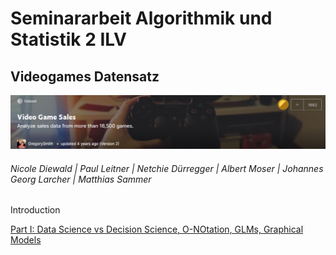 
# Seminararbeit Algorithmik und Statistik 2 ILV
## Videogames Datensatz
![header](img/header.png)
###### Nicole Diewald | Paul Leitner | Netchie Dürregger | Albert Moser | Johannes Georg Larcher | Matthias Sammer


Introduction


[Part I: Data Science vs Decision Science, O-NOtation, GLMs, Graphical Models](DatavsDecision_ONot_GLMs.html)
